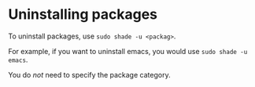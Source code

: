 # Uninstalling packages

To uninstall packages, use `sudo shade -u <packag>`.

For example, if you want to uninstall emacs, you would use `sudo shade -u emacs`.

You do _not_ need to specify the package category.
